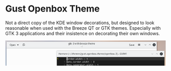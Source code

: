 # Gust Openbox Theme

Not a direct copy of the KDE window decorations, but designed to look
reasonable when used with the Breeze QT or GTK themes.  Especially with GTK 3
applications and their insistence on decorating their own windows.

![Screenshot](screenshot.png)
